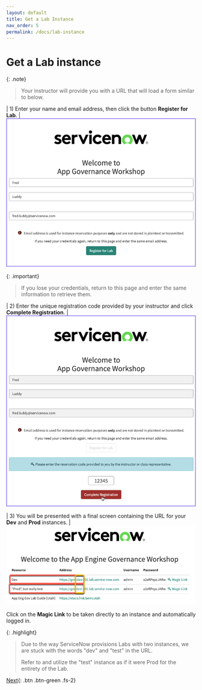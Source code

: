```yaml
---
layout: default
title: Get a Lab Instance
nav_order: 5
permalink: /docs/lab-instance
---
```


# Get a Lab instance

{: .note}
> Your instructor will provide you with a URL that will load a form similar to below. 

| 1) Enter your name and email address, then click the button **Register for Lab**. 
| ![](../assets/images/2023-03-06-16-37-41.png)

{: .important}
> If you lose your credentials, return to this page and enter the same information to retrieve them.

| 2) Enter the unique registration code provided by your instructor and click **Complete Registration**.
| ![](../assets/images/2023-03-06-16-43-26.png)

| 3) You will be presented with a final screen containing the URL for your **Dev** and **Prod** instances. 
| ![](../assets/images/2023-07-11-14-42-18.png)

Click on the **Magic Link** to be taken directly to an instance and automatically logged in.

{: .highlight}
> Due to the way ServiceNow provisions Labs with two instances, we are stuck with the words "dev" and "test" in the URL.
>
> Refer to and utilize the "test" instance as if it were Prod for the entirety of the Lab. 

[Next](/lab-aemc-utah/docs/pre-reqs){: .btn .btn-green .fs-2}
